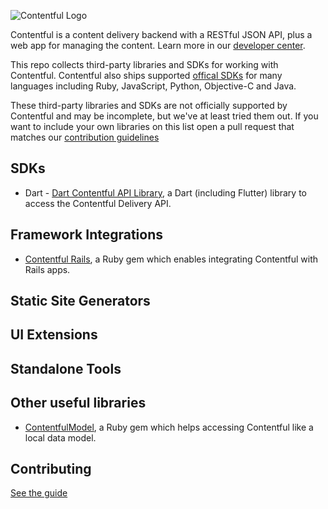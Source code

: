 ![Contentful Logo](logo.png)

Contentful is a content delivery backend with a RESTful JSON API, plus a web app for managing the content. Learn more in our [developer center](https://www.contentful.com/developers/docs/).

This repo collects third-party libraries and SDKs for working with Contentful. Contentful also ships supported [offical SDKs](https://www.contentful.com/developers/docs/code/libraries/) for many languages including Ruby, JavaScript, Python, Objective-C and Java.

These third-party libraries and SDKs are not officially supported by Contentful and may be incomplete, but we've at least tried them out. If you want to include your own libraries on this list open a pull request that matches our [contribution guidelines](CONTRIBUTING.md)

## SDKs

* Dart - [Dart Contentful API Library][dart-contentful], a Dart (including Flutter) library to access the Contentful Delivery API.

## Framework Integrations

* [Contentful Rails][3], a Ruby gem which enables integrating Contentful with Rails apps.

## Static Site Generators

## UI Extensions

## Standalone Tools

## Other useful libraries

* [ContentfulModel][4], a Ruby gem which helps accessing Contentful like a local data model.

## Contributing
[See the guide](CONTRIBUTING.md)

[3]: https://github.com/errorstudio/contentful_rails
[4]: https://github.com/errorstudio/contentful_model
[dart-contentful]: https://pub.dev/packages/contentful
